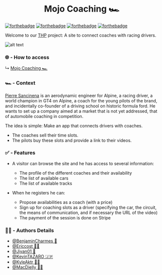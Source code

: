 <h1 align="center">Mojo Coaching 🏎️</h1>

[![forthebadge](https://forthebadge.com/images/badges/made-with-ruby.svg)](https://forthebadge.com)
[![forthebadge](https://forthebadge.com/images/badges/not-a-bug-a-feature.svg)](https://forthebadge.com)
[![forthebadge](https://forthebadge.com/images/badges/built-with-love.svg)](https://forthebadge.com)
[![forthebadge](https://forthebadge.com/images/badges/works-on-my-machine.svg)](https://forthebadge.com)

Welcome to our [THP](https://www.thehackingproject.org) project: A site to connect coaches with racing drivers.

![alt text](https://www.autohebdo.fr/app/uploads/2021/10/246416156_10227473433046663_6211173565734662860_n-753x494.jpg)

### 🌐 - How to access

↳ [Mojo Coaching 🏎️](https://mojo-coaching.fly.dev) 

### 🏎️ - Context

[Pierre Sancinena](https://www.google.com/search?q=pierre+sancinena&oq=pierre+sancinena&aqs=chrome..69i57j69i59j69i65j69i61j69i60l2j69i61l2.2747j0j1&sourceid=chrome&ie=UTF-8#cobssid=s) is an aerodynamic engineer for Alpine, a racing driver, a world champion in GT4 on Alpine, a coach for the young pilots of the brand, and incidentally co-founder of a driving school on historic formula ford. He wants to set up a company aimed at a market that is not yet addressed, that of automobile coaching in competition.

The idea is simple: Make an app that connects drivers with coaches.
  - The coaches sell their time slots.
  - The pilots buy these slots and provide a link to their videos.

### ✅ - Features

- A visitor can browse the site and he has access to several information:
  - The profile of the different coaches and their availability
  - The list of available cars
  - The list of available tracks

- When he registers he can:
  - Propose availabilities as a coach (with a price)
  - Sign up for coaching slots as a driver (specifying the car, the circuit, the means of communication, and if necessary the URL of the video)
  - The payment of the session is done on Stripe

### 👨‍💻 - Authors Details 

- [@BenjaminCharmes 💸](https://github.com/BenjaminCharmes)
- [@Ericcost 👨‍🔬](https://github.com/Ericcost)
- [@Jiyan01 🥷](https://github.com/Jiyan01)
- [@KevinTAZARO 🇯🇵](https://github.com/KevinTAZARO)
- [@KyleAktr 👨‍🎨](https://github.com/KyleAktr)
- [@MacDielly 👨‍🌾](https://github.com/MacDielly)
